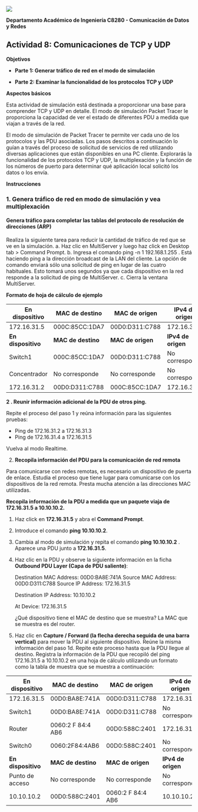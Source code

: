 ![](Aspose.Words.8eaec84a-b48a-4f93-bd2d-0bb8fde15c7e.001.png)

**Departamento Académico de Ingeniería C8280 - Comunicación de Datos y Redes** 

## **Actividad 8: Comunicaciones de TCP y UDP**

**Objetivos**

- **Parte 1: Generar tráfico de red en el modo de simulación** 

- **Parte 2: Examinar la funcionalidad de los protocolos TCP y UDP**

**Aspectos básicos**

Esta actividad de simulación está destinada a proporcionar una base para comprender TCP y UDP en detalle. El modo de simulación Packet Tracer le proporciona la capacidad de ver el estado de diferentes PDU a medida que viajan a través de la red.

El modo de simulación de Packet Tracer te permite ver cada uno de los protocolos y las PDU asociadas. Los pasos descritos a continuación lo guían a través del proceso de solicitud de servicios
de red utilizando diversas aplicaciones que están disponibles en una PC cliente. Explorarás la funcionalidad de los protocolos TCP y UDP, la multiplexación y la función de los números de puerto para determinar qué aplicación local solicitó los datos o los envía.

**Instrucciones**

### **1. Genera tráfico de red en modo de simulación y vea multiplexación**

#### **Genera tráfico para completar las tablas del protocolo de resolución de direcciones (ARP)**
Realiza la siguiente tarea para reducir la cantidad de tráfico de red que se ve en la simulación.
a. Haz clic en MultiServer y luego haz click en Desktop tab > Command Prompt.
b. Ingresa el comando ping -n 1 192.168.1.255 . Está haciendo ping a la dirección broadcast de
la LAN del cliente. La opción de comando enviará sólo una solicitud de ping en lugar de las
cuatro habituales. Esto tomará unos segundos ya que cada dispositivo en la red responde a
la solicitud de ping de MultiServer.
c. Cierra la ventana MultiServer.

**Formato de hoja de cálculo de ejemplo**



|**En dispositivo**|**MAC de destino**|**MAC de origen**|**IPv4 de origen**|**IPv4 de destino**|
| - | - | - | - | - |
|172\.16.31.5|000C:85CC:1DA7|00D0:D311:C788|172\.16.31.5|172\.16.31.2|
|**En dispositivo**|**MAC de destino**|**MAC de origen**|**IPv4 de origen**|**IPv4 de destino**|
|Switch1|000C:85CC:1DA7|00D0:D311:C788|No corresponde|No corresponde|
|Concentrador|No corresponde|No corresponde|No corresponde|No corresponde|
|172\.16.31.2|00D0:D311:C788|000C:85CC:1DA7|172\.16.31.2|172\.16.31.5|

**2 . Reunir información adicional de la PDU de otros ping.**

Repite el proceso del paso 1 y reúna información para las siguientes pruebas:

- Ping de 172.16.31.2 a 172.16.31.3
- Ping de 172.16.31.4 a 172.16.31.5

Vuelva al modo Realtime.

2. **Recopila información del PDU para la comunicación de red remota**

Para comunicarse con redes remotas, es necesario un dispositivo de puerta de enlace. Estudia el proceso que tiene lugar para comunicarse con los dispositivos de la red remota. Presta mucha atención a las direcciones MAC utilizadas.

**Recopila información de la PDU a medida que un paquete viaja de 172.16.31.5 a 10.10.10.2.**

1. Haz click en **172.16.31.5** y abra el **Command Prompt**.
1. Introduce el comando **ping 10.10.10.2**.
1. Cambia al modo de simulación y repita el comando **ping 10.10.10.2** . Aparece una PDU junto a **172.16.31.5**.
1. Haz clic en la PDU y observe la siguiente información en la ficha **Outbound PDU Layer (Capa de PDU saliente)**:

   Destination MAC Address: 00D0:BA8E:741A Source MAC Address: 00D0:D311:C788 Source IP Address: 172.16.31.5

   Destination IP Address: 10.10.10.2

   At Device: 172.16.31.5

   ¿Qué dispositivo tiene el MAC de destino que se muestra?
   La MAC que se muestra es del router. 

5. Haz clic en **Capture / Forward (la flecha derecha seguida de una barra vertical)** para mover la PDU al siguiente dispositivo. Reúne la misma información del paso 1d. Repite este proceso hasta que la PDU llegue al destino. Registra la información de la PDU que recopiló del ping 172.16.31.5 a 10.10.10.2 en una hoja de cálculo utilizando un formato como la tabla de muestra que se muestra a continuación:



|**En dispositivo**|**MAC de destino**|**MAC de origen**|**IPv4 de origen**|**IPv4 de destino**|
| - | - | - | - | - |
|172\.16.31.5|00D0:BA8E:741A|00D0:D311:C788|172\.16.31.5|10\.10.10.2|
|Switch1|00D0:BA8E:741A|00D0:D311:C788|No corresponde|No corresponde|
|Router|0060:2 F 84:4 AB6|00D0:588C:2401|172\.16.31.5|10\.10.10.2|
|Switch0|0060:2F84:4AB6|00D0:588C:2401|No corresponde|No corresponde|
|**En dispositivo**|**MAC de destino**|**MAC de origen**|**IPv4 de origen**|**IPv4 de destino**|
|Punto de acceso|No corresponde|No corresponde|No corresponde|No corresponde|
|10\.10.10.2|00D0:588C:2401|0060:2 F 84:4 AB6|10\.10.10.2|172\.16.31.5|


